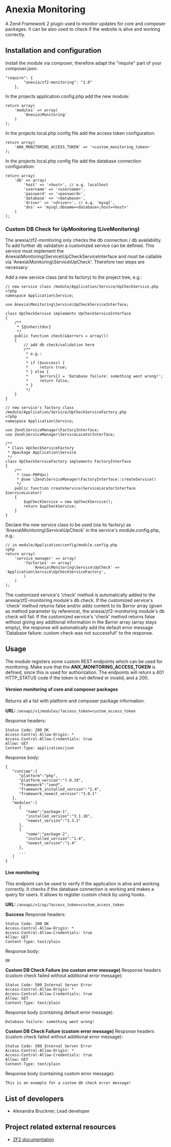 # Anexia Monitoring

A Zend Framework 2 plugin used to monitor updates for core and composer packages. It can be also used to check
if the website is alive and working correctly.

## Installation and configuration

Install the module via composer, therefore adapt the "require" part of your composer.json:
```
"require": {
        "anexia/zf2-monitoring": "1.0"
    },
```

In the projects application.config.php add the new module:
```
return array(
    'modules' => array(
        'Anexia\Monitoring'
    )
);
```


In the projects local.php config file add the access token configuration:
```
return array(
    'ANX_MONITORING_ACCESS_TOKEN' => '<custom_monitoring_token>'
);
```


In the projects local.php config file add the database connection configuration:
```
return array(
    'db' => array(
        'host' => '<host>', // e.g. localhost
        'username' => '<username>',
        'password' => '<password>',
        'database' => '<database>',
        'driver' => '<driver>', // e.g. 'mysql',
        'dns' => 'mysql:dbname=<database>;host=<host>'
    )
);
```

### Custom DB Check for UpMonitoring (LiveMonitoring)

The anexia/zf2-monitoring only checks the db connection / db availability.
To add further db validation a customized service can be defined. This service must implement the 
Anexia\Monitoring\Service\UpCheckServiceInterface and must be callable via 'Anexia\Monitoring\Service\UpCheck'.
Therefore two steps are necessary:

Add a new service class (and its factory) to the project tree, e.g.:
```
// new service class /module/Application/Service/UpCheckService.php
<?php
namespace Application\Service;

use Anexia\Monitoring\Service\UpCheckServiceInterface;

class UpCheckService implements UpCheckServiceInterface
{
    /**
     * {@inheritdoc}
     */
    public function check(&$errors = array())
    {
        // add db check/validation here
        /**
         * e.g.:
         *
         * if ($success) {
         *     return true;
         * } else {
         *     $errors[] = 'Database failure: something went wrong!';
         *     return false;
         * } 
         */
    }
}
```

```
// new service's factory class /module/Application/Service/UpCheckServiceFactory.php
<?php
namespace Application\Service;

use Zend\ServiceManager\FactoryInterface;
use Zend\ServiceManager\ServiceLocatorInterface;

/**
 * Class UpCheckServiceFactory
 * @package Application\Service
 */
class UpCheckServiceFactory implements FactoryInterface
{
    /**
     * (non-PHPdoc)
     * @see \Zend\ServiceManager\FactoryInterface::createService()
     */
    public function createService(ServiceLocatorInterface $serviceLocator)
    {
        $upCheckService = new UpCheckService();
        return $upCheckService;
    }
}
```

Declare the new service class to be used (via its factory) as 'Anexia\Monitoring\Service\UpCheck' in the service's
module.config.php, e.g.:
```
// in module/Application/config/module.config.php
<php
return array(
    'service_manager' => array(
        'factories' => array(
            'Anexia\Monitoring\Service\UpCheck' => 'Application\Service\UpCheckServiceFactory',
        )
    )
);
```

The customized service's 'check' method is automatically added to the anexia/zf2-monitoring module's db check. If the
customized service's 'check' method returns false and/or adds content to its $error array (given as method parameter by
reference), the anexia/zf2-monitoring module's db check will fail. 
If the customized service's 'check' method returns false without giving any additional information in the $error array
(array stays empty), the response will automatically add the default error message 
'Database failure: custom check was not successful!' to the response. 

## Usage

The module registers some custom REST endpoints which can be used for monitoring. Make sure that the
**ANX_MONITORING_ACCESS_TOKEN** is defined, since this is used for authorization. The endpoints will return a 401
HTTP_STATUS code if the token is not defined or invalid, and a 200.

#### Version monitoring of core and composer packages

Returns all a list with platform and composer package information.

**URL:** `/anxapi/v1/modules/?access_token=custom_access_token`

Response headers:
```
Status Code: 200 OK
Access-Control-Allow-Origin: *
Access-Control-Allow-Credentials: true
Allow: GET
Content-Type: application/json
```

Response body:
```
{
   "runtime":{
      "platform":"php",
      "platform_version":"7.0.19",
      "framework":"zend",
      "framework_installed_version":"2.4",
      "framework_newest_version":"3.0.1"
   },
   "modules":[
      {
         "name":"package-1",
         "installed_version":"3.1.10",
         "newest_version":"3.3.2"
      },
      {
         "name":"package-2",
         "installed_version":"1.4",
         "newest_version":"1.4"
      },
      ...
   ]
}
```


#### Live monitoring

This endpoint can be used to verify if the application is alive and working correctly. It checks if the database
connection is working and makes a query for users. It allows to register custom check by using hooks.

**URL:** `/anxapi/v1/up/?access_token=custom_access_token`

**Success**
Response headers:
```
Status Code: 200 OK
Access-Control-Allow-Origin: *
Access-Control-Allow-Credentials: true
Allow: GET
Content-Type: text/plain
```

Response body:
```
OK
```

**Custom DB Check Failure (no custom error message)**
Response headers (custom check failed without additional error message):
```
Status Code: 500 Internal Server Error
Access-Control-Allow-Origin: *
Access-Control-Allow-Credentials: true
Allow: GET
Content-Type: text/plain
```

Response body (containing default error message):
```
Database failure: something went wrong!
```

**Custom DB Check Failure (custom error message)**
Response headers (custom check failed without additional error message):
```
Status Code: 500 Internal Server Error
Access-Control-Allow-Origin: *
Access-Control-Allow-Credentials: true
Allow: GET
Content-Type: text/plain
```

Response body (containing custom error message):
```
This is an example for a custom db check error message!
```


## List of developers

* Alexandra Bruckner, Lead developer

## Project related external resources

* [ZF2 documentation](https://framework.zend.com/manual/2.4/en/index.html)
